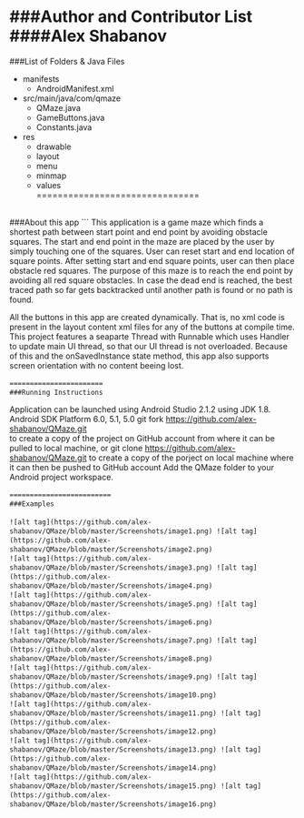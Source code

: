 ###Author and Contributor List
####Alex Shabanov
==============================
###List of Folders & Java Files
* manifests
  * AndroidManifest.xml
* src/main/java/com/qmaze
  * QMaze.java
  * GameButtons.java
  * Constants.java
* res
  * drawable
  * layout
  * menu
  * minmap
  * values<br/>
===============================
<br />
###About this app
```
This application is a game maze which finds a shortest path between start point and end point
by avoiding obstacle squares. The start and end point in the maze are placed by the user by
simply touching one of the squares. User can reset start and end location of square points.
After setting start and end square points, user can then place obstacle red squares.
The purpose of this maze is to reach the end point by avoiding all red square obstacles.
In case the dead end is reached, the best traced path so far gets backtracked until another
path is found or no path is found.

All the buttons in this app are created dynamically. That is, no xml code is present in the
layout content xml files for any of the buttons at compile time. 
This project features a seaparte Thread with Runnable which uses Handler to update main UI thread,
so that our UI thread is not overloaded. Because of this and the onSavedInstance state method, 
this app also supports screen orientation with no content beeing lost. 
```
=======================
###Running Instructions
```
Application can be launched using Android Studio 2.1.2 using JDK 1.8.
Android SDK Platform 6.0, 5.1, 5.0
git fork https://github.com/alex-shabanov/QMaze.git  
to create a copy of the project on GitHub account from where it can be pulled to local machine, or
git clone https://github.com/alex-shabanov/QMaze.git 
to create a copy of the porject on local machine where it can then be pushed to GitHub account
Add the QMaze folder to your Android project workspace.
```
=========================
###Examples

![alt tag](https://github.com/alex-shabanov/QMaze/blob/master/Screenshots/image1.png) ![alt tag](https://github.com/alex-shabanov/QMaze/blob/master/Screenshots/image2.png)
![alt tag](https://github.com/alex-shabanov/QMaze/blob/master/Screenshots/image3.png) ![alt tag](https://github.com/alex-shabanov/QMaze/blob/master/Screenshots/image4.png)
![alt tag](https://github.com/alex-shabanov/QMaze/blob/master/Screenshots/image5.png) ![alt tag](https://github.com/alex-shabanov/QMaze/blob/master/Screenshots/image6.png)
![alt tag](https://github.com/alex-shabanov/QMaze/blob/master/Screenshots/image7.png) ![alt tag](https://github.com/alex-shabanov/QMaze/blob/master/Screenshots/image8.png)
![alt tag](https://github.com/alex-shabanov/QMaze/blob/master/Screenshots/image9.png) ![alt tag](https://github.com/alex-shabanov/QMaze/blob/master/Screenshots/image10.png)
![alt tag](https://github.com/alex-shabanov/QMaze/blob/master/Screenshots/image11.png) ![alt tag](https://github.com/alex-shabanov/QMaze/blob/master/Screenshots/image12.png)
![alt tag](https://github.com/alex-shabanov/QMaze/blob/master/Screenshots/image13.png) ![alt tag](https://github.com/alex-shabanov/QMaze/blob/master/Screenshots/image14.png)
![alt tag](https://github.com/alex-shabanov/QMaze/blob/master/Screenshots/image15.png) ![alt tag](https://github.com/alex-shabanov/QMaze/blob/master/Screenshots/image16.png)

